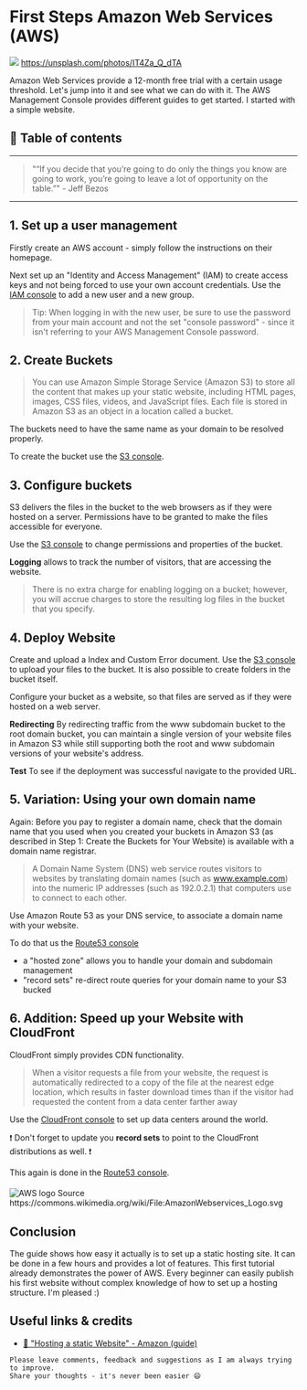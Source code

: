 # First Steps Amazon Web Services (AWS)

[<img src="https://images.unsplash.com/reserve/wBE2ADjQzK2ubCBMiy7T_DSC_0285.JPG?dpr=2&auto=format&fit=crop&w=767&h=511&q=80&cs=tinysrgb&crop=">](https://unsplash.com/photos/IT4Za_Q_dTA) https://unsplash.com/photos/IT4Za_Q_dTA

Amazon Web Services provide a 12-month free trial with a certain usage threshold. Let's jump into it and see what we can do with it.
The AWS Management Console provides different guides to get started. I started with a simple website.



## 📄 Table of contents



---

>"“If you decide that you’re going to do only the things you know are going to work, you’re going to leave a lot of opportunity on the table.”" - Jeff Bezos

---


## 1. Set up a user management
Firstly create an AWS account - simply follow the instructions on their homepage.

Next set up an "Identity and Access Management" (IAM) to create access keys and not being forced to use your own account credentials.
Use the [IAM console](https://console.aws.amazon.com/iam/) to add a new user and a new group.

>Tip: When logging in with the new user, be sure to use the password from your main account and not the set "console password" - since it isn't referring to your AWS Management Console password.

## 2. Create Buckets

>You can use Amazon Simple Storage Service (Amazon S3) to store all the content that makes up your static website, including HTML pages, images, CSS files, videos, and JavaScript files. Each file is stored in Amazon S3 as an object in a location called a bucket.

The buckets need to have the same name as your domain to be resolved properly.

To create the bucket use the [S3 console](https://console.aws.amazon.com/s3/).

## 3. Configure buckets
S3 delivers the files in the bucket to the web browsers as if they were hosted on a server. Permissions have to be granted to make the files accessible for everyone.

Use the [S3 console](https://console.aws.amazon.com/s3/) to change permissions and properties of the bucket.

**Logging** allows to track the number of visitors, that are accessing the website.
>There is no extra charge for enabling logging on a bucket; however, you will accrue charges to store the resulting log files in the bucket that you specify.

## 4. Deploy Website

Create and upload a Index and Custom Error document.
Use the [S3 console](https://console.aws.amazon.com/s3/) to upload your files to the bucket.
It is also possible to create folders in the bucket itself.

Configure your bucket as a website, so that files are served as if they were hosted on a web server.

**Redirecting**
By redirecting traffic from the www subdomain bucket to the root domain bucket, you can maintain a single version of your website files in Amazon S3 while still supporting both the root and www subdomain versions of your website's address.

**Test**
To see if the deployment was successful navigate to the provided URL.


## 5. Variation: Using your own domain name

Again: Before you pay to register a domain name, check that the domain name that you used when you created your buckets in Amazon S3 (as described in Step 1: Create the Buckets for Your Website) is available with a domain name registrar.

>A Domain Name System (DNS) web service routes visitors to websites by translating domain names (such as www.example.com) into the numeric IP addresses (such as 192.0.2.1) that computers use to connect to each other.

Use Amazon Route 53 as your DNS service, to associate a domain name with your website.

To do that us the [Route53 console](https://console.aws.amazon.com/route53/)

- a "hosted zone" allows you to handle your domain and subdomain management
- "record sets" re-direct route queries for your domain name to your S3 bucked

## 6. Addition: Speed up your Website with CloudFront

CloudFront simply provides CDN functionality.
>When a visitor requests a file from your website, the request is automatically redirected to a copy of the file at the nearest edge location, which results in faster download times than if the visitor had requested the content from a data center farther away

Use the [CloudFront console](https://console.aws.amazon.com/cloudfront/) to set up data centers around the world.

❗ Don't forget to update you **record sets** to point to the CloudFront distributions as well. ❗

This again is done in the [Route53 console](https://console.aws.amazon.com/route53/).






####


<img src="https://upload.wikimedia.org/wikipedia/commons/thumb/1/1d/AmazonWebservices_Logo.svg/2000px-AmazonWebservices_Logo.svg.png" alt="AWS logo"/>
Source https://commons.wikimedia.org/wiki/File:AmazonWebservices_Logo.svg

## Conclusion

The guide shows how easy it actually is to set up a static hosting site. It can be done in a few hours and provides a lot of features. This first tutorial already demonstrates the power of AWS. Every beginner can easily publish his first website without complex knowledge of how to set up a hosting structure. I'm pleased :)




## Useful links & credits
- [📄 "Hosting a static Website" - Amazon (guide)](https://aws.amazon.com/de/getting-started/projects/host-static-website/?c_1)

```
Please leave comments, feedback and suggestions as I am always trying to improve.
Share your thoughts - it's never been easier 😄
```

<!-- Written by Daniel Deutsch (deudan1010@gmail.com) -->

